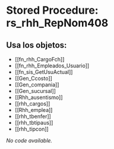 # Stored Procedure: rs_rhh_RepNom408

## Usa los objetos:
- [[fn_rhh_CargoFch]]
- [[fn_rhh_Empleados_Usuario]]
- [[fn_sis_GetUsuActual]]
- [[Gen_Ccosto]]
- [[Gen_compania]]
- [[Gen_sucursal]]
- [[Rhh_ausentismo]]
- [[rhh_cargos]]
- [[Rhh_emplea]]
- [[rhh_tbenfer]]
- [[rhh_tbtipaus]]
- [[rhh_tipcon]]

*No code available.*
